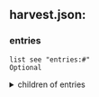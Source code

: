 
## harvest.json:

### entries 
 ```
 list see "entries:#"
 Optional 
```

 <details> 
 <summary> children of entries </summary> 

 ### entries:# 

 ```
 dict see "entries:#:" values
 Required 
```


 <details> 
 <summary> children of entries:# </summary> 

 ### entries:#:base_num 

 ```
 list see "entries:#:base_num:#"
 Optional 
```


 <details> 
 <summary> children of entries:#:base_num </summary> 

 ### entries:#:base_num:# 

 ```
 int value, examples: 2, 1
 Required 
```



 ### entries:#:drop 

 ```
 str value, examples: mutant_meat, meat
 Required 
```



 ### entries:#:faults 

 ```
 list see "entries:#:faults:#"
 Optional 
```


 <details> 
 <summary> children of entries:#:faults </summary> 

 ### entries:#:faults:# 

 ```
 str value, example: fault_bionic_salvaged
 Required 
```



 ### entries:#:flags 

 ```
 list see "entries:#:flags:#"
 Optional 
```


 <details> 
 <summary> children of entries:#:flags </summary> 

 ### entries:#:flags:# 

 ```
 str value, example: FILTHY
 Required 
```



 ### entries:#:mass_ratio 

 ```
 float value, examples: 0.32, 0.25
 Optional 
```



 ### entries:#:max 

 ```
 int value, examples: 1, 8
 Optional 
```



 ### entries:#:scale_num 

 ```
 list see "entries:#:scale_num:#"
 Optional 
```


 <details> 
 <summary> children of entries:#:scale_num </summary> 

 ### entries:#:scale_num:# 

 ```
 int value, examples: 0, 1
 Required 
```



 ### entries:#:type 

 ```
 str value, examples: flesh, bionic
 Optional 
```



 </details>
</summary>


 </details>
</summary>


 </details>
</summary>

 ### id 

 ```
 str value, examples: null, exempt
 Required 
```


 ### message 

 ```
 str value, examples: You carefully crack open its exoskeleton to get at the flesh beneath, <arachnid_harvest>
 Optional 
```


 ### type 

 ```
 str value, example: harvest
 Required 
```


